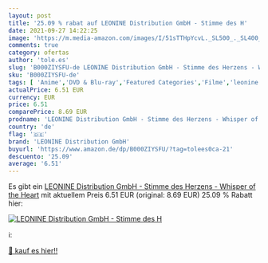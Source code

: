 ```yaml
---
layout: post
title: '25.09 % rabat auf LEONINE Distribution GmbH - Stimme des H'
date: 2021-09-27 14:22:25
image: 'https://m.media-amazon.com/images/I/51sTTHpYcvL._SL500_._SL400_.jpg'
comments: true
category: ofertas
author: 'tole.es'
slug: 'B000ZIYSFU-de LEONINE Distribution GmbH - Stimme des Herzens - Whisper...'
sku: 'B000ZIYSFU-de'
tags: [ 'Anime','DVD & Blu-ray','Featured Categories','Filme','leonine distribution gmbh', ]
actualPrice: 6.51 EUR
currency: EUR
price: 6.51
comparePrice: 8.69 EUR
prodname: 'LEONINE Distribution GmbH - Stimme des Herzens - Whisper of the Heart'
country: 'de'
flag: '🇩🇪'
brand: 'LEONINE Distribution GmbH'
buyurl: 'https://www.amazon.de/dp/B000ZIYSFU/?tag=tolees0ca-21'
descuento: '25.09'
average: '6.51'
---
```


Es gibt ein [LEONINE Distribution GmbH - Stimme des Herzens - Whisper of the Heart](https://www.amazon.de/dp/B000ZIYSFU/?tag=tolees0ca-21) mit aktuellem Preis 6.51 EUR (original: 8.69 EUR) 25.09 % Rabatt hier:

[![LEONINE Distribution GmbH - Stimme des H](https://m.media-amazon.com/images/I/51sTTHpYcvL._SL500_._SL400_.jpg)](https://www.amazon.de/dp/B000ZIYSFU/?tag=tolees0ca-21)

ℹ️:


[🛒 kauf es hier!!](https://www.amazon.de/dp/B000ZIYSFU/?tag=tolees0ca-21)
